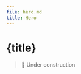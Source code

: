 ```yaml
---
file: hero.md
title: Hero
---
```


<script>
    import {Hero} from '$lib'
    import {media} from '../../_media'
</script>

# {title}

> 🚧 Under construction

<Hero bg="{$media.dark ? 'dark' : 'gray'}" center/>
